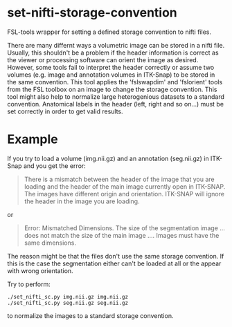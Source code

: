 # set-nifti-storage-convention
FSL-tools wrapper for setting a defined storage convention to nifti files.

There are many differnt ways a volumetric image can be stored in a nifti file. Usually, this shouldn't be a problem if the header information is correct as the viewer or processing software can orient the image as desired. However, some tools fail to interpret the header correctly or assume two volumes (e.g. image and annotation volumes in ITK-Snap) to be stored in the same convention. This tool applies the 'fslswapdim' and 'fslorient' tools from the FSL toolbox on an image to change the storage convention. This tool might also help to normalize large heterogenious datasets to a standard convention. Anatomical labels in the header (left, right and so on...) must be set correctly in order to get valid results.

# Example

If you try to load a volume (img.nii.gz) and an annotation (seg.nii.gz) in ITK-Snap and you get the error:
>There is a mismatch between the header of the image that you are loading and the header of the main image currently open in ITK-SNAP. The images have different origin and orientation. ITK-SNAP will ignore the header in the image you are loading.

or 

>Error: Mismatched Dimensions. The size of the segmentation image ... does not match the size of the main image .... Images must have the same dimensions.

The reason might be that the files don't use the same storage convention. If this is the case the segmentation either can't be loaded at all or the appear with wrong orientation.

Try to perform:

```
./set_nifti_sc.py img.nii.gz img.nii.gz
./set_nifti_sc.py seg.nii.gz seg.nii.gz
```

to normalize the images to a standard storage convention.
